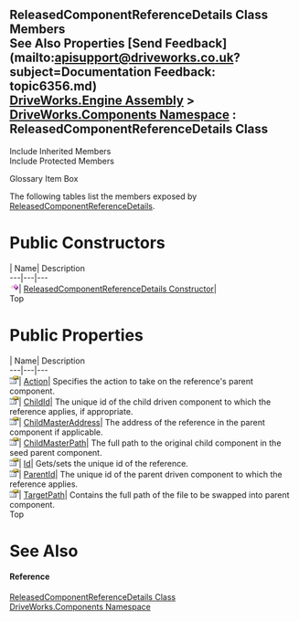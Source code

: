 ReleasedComponentReferenceDetails Class Members   
See Also Properties [Send Feedback](mailto:apisupport@driveworks.co.uk?subject=Documentation Feedback: topic6356.md)  
[DriveWorks.Engine Assembly](topic2156.md) > [DriveWorks.Components Namespace](topic6089.md) : ReleasedComponentReferenceDetails Class  
---  
  
Include Inherited Members    
Include Protected Members  


Glossary Item Box

The following tables list the members exposed by [ReleasedComponentReferenceDetails](topic6356.md).

# Public Constructors

| Name| Description  
---|---|---  
![Public Constructor](dotnetimages/publicConstructor.gif)| [ReleasedComponentReferenceDetails Constructor](topic6362.md)|   
Top

# Public Properties

| Name| Description  
---|---|---  
![Public Property](dotnetimages/publicProperty.gif)| [Action](topic6363.md)| Specifies the action to take on the reference's parent component.   
![Public Property](dotnetimages/publicProperty.gif)| [ChildId](topic6364.md)| The unique id of the child driven component to which the reference applies, if appropriate.   
![Public Property](dotnetimages/publicProperty.gif)| [ChildMasterAddress](topic6365.md)| The address of the reference in the parent component if applicable.   
![Public Property](dotnetimages/publicProperty.gif)| [ChildMasterPath](topic6366.md)| The full path to the original child component in the seed parent component.   
![Public Property](dotnetimages/publicProperty.gif)| [Id](topic6367.md)| Gets/sets the unique id of the reference.   
![Public Property](dotnetimages/publicProperty.gif)| [ParentId](topic6368.md)| The unique id of the parent driven component to which the reference applies.   
![Public Property](dotnetimages/publicProperty.gif)| [TargetPath](topic6369.md)| Contains the full path of the file to be swapped into parent component.   
Top

# See Also

#### Reference

[ReleasedComponentReferenceDetails Class](topic6356.md)   
[DriveWorks.Components Namespace](topic6089.md)


